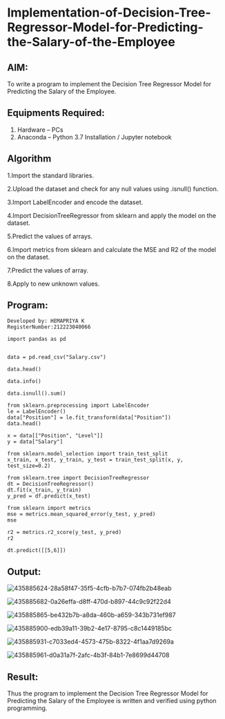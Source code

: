# Implementation-of-Decision-Tree-Regressor-Model-for-Predicting-the-Salary-of-the-Employee

## AIM:
To write a program to implement the Decision Tree Regressor Model for Predicting the Salary of the Employee.

## Equipments Required:
1. Hardware – PCs
2. Anaconda – Python 3.7 Installation / Jupyter notebook

## Algorithm
1.Import the standard libraries.

2.Upload the dataset and check for any null values using .isnull() function.

3.Import LabelEncoder and encode the dataset.

4.Import DecisionTreeRegressor from sklearn and apply the model on the dataset.

5.Predict the values of arrays.

6.Import metrics from sklearn and calculate the MSE and R2 of the model on the dataset.

7.Predict the values of array.

8.Apply to new unknown values.

## Program:
```
Developed by: HEMAPRIYA K
RegisterNumber:212223040066

import pandas as pd


data = pd.read_csv("Salary.csv")

data.head()

data.info()

data.isnull().sum()

from sklearn.preprocessing import LabelEncoder
le = LabelEncoder()
data["Position"] = le.fit_transform(data["Position"])
data.head()

x = data[["Position", "Level"]]
y = data["Salary"]

from sklearn.model_selection import train_test_split
x_train, x_test, y_train, y_test = train_test_split(x, y, test_size=0.2)

from sklearn.tree import DecisionTreeRegressor
dt = DecisionTreeRegressor()
dt.fit(x_train, y_train)
y_pred = df.predict(x_test)

from sklearn import metrics
mse = metrics.mean_squared_error(y_test, y_pred)
mse

r2 = metrics.r2_score(y_test, y_pred)
r2

dt.predict([[5,6]])

```

## Output:

![435885624-28a58f47-35f5-4cfb-b7b7-074fb2b48eab](https://github.com/user-attachments/assets/b1efc9eb-ef53-4920-ad9d-80b4a7a228f9)


![435885682-0a26effa-d8ff-470d-b897-44c9c92f22d4](https://github.com/user-attachments/assets/03528ebe-b147-4e71-ba95-886d537623f6)


![435885865-be432b7b-a8da-460b-a659-343b731ef987](https://github.com/user-attachments/assets/02d75b41-9698-4070-90e2-2df07df882f2)

![435885900-edb39a11-39b2-4e17-8795-c8c1449185bc](https://github.com/user-attachments/assets/0f353471-2d13-4a3b-bb23-ad9c4984dc08)


![435885931-c7033ed4-4573-475b-8322-4f1aa7d9269a](https://github.com/user-attachments/assets/ff7f8909-d0e2-4d2e-8e18-7d71c3d01613)


![435885961-d0a31a7f-2afc-4b3f-84b1-7e8699d44708](https://github.com/user-attachments/assets/25fa0550-033d-485f-8902-cd67cf9444e9)



## Result:
Thus the program to implement the Decision Tree Regressor Model for Predicting the Salary of the Employee is written and verified using python programming.
